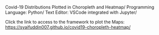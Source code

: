 Covid-19 Distributions Plotted in Choropleth and Heatmap/
Programming Language: Python/
Text Editor: VSCode integrated with Jupyter/

Click the link to access to the framework to plot the Maps: https://syaifuddin007.github.io/covid19-choropleth-heatmap/
